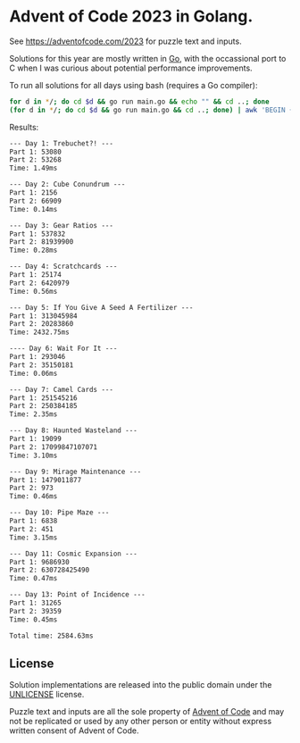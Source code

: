 # Advent of Code 2023 in Golang.

See https://adventofcode.com/2023 for puzzle text and inputs.

Solutions for this year are mostly written in [Go](https://go.dev/), with the occassional port to C when I was curious about potential performance improvements.

To run all solutions for all days using bash (requires a Go compiler):

```bash
for d in */; do cd $d && go run main.go && echo "" && cd ..; done
(for d in */; do cd $d && go run main.go && cd ..; done) | awk 'BEGIN {sum=0.0} NR%4==0 { gsub(/ms$/,"", $2); sum += $2; } END { printf "Total time: %.2fms\n", sum }'
```

Results:

```txt
--- Day 1: Trebuchet?! ---
Part 1: 53080
Part 2: 53268
Time: 1.49ms

--- Day 2: Cube Conundrum ---
Part 1: 2156
Part 2: 66909
Time: 0.14ms

--- Day 3: Gear Ratios ---
Part 1: 537832
Part 2: 81939900
Time: 0.28ms

--- Day 4: Scratchcards ---
Part 1: 25174
Part 2: 6420979
Time: 0.56ms

--- Day 5: If You Give A Seed A Fertilizer ---
Part 1: 313045984
Part 2: 20283860
Time: 2432.75ms

---- Day 6: Wait For It ---
Part 1: 293046
Part 2: 35150181
Time: 0.06ms

--- Day 7: Camel Cards ---
Part 1: 251545216
Part 2: 250384185
Time: 2.35ms

--- Day 8: Haunted Wasteland ---
Part 1: 19099
Part 2: 17099847107071
Time: 3.10ms

--- Day 9: Mirage Maintenance ---
Part 1: 1479011877
Part 2: 973
Time: 0.46ms

--- Day 10: Pipe Maze ---
Part 1: 6838
Part 2: 451
Time: 3.15ms

--- Day 11: Cosmic Expansion ---
Part 1: 9686930
Part 2: 630728425490
Time: 0.47ms

--- Day 13: Point of Incidence ---
Part 1: 31265
Part 2: 39359
Time: 0.45ms

Total time: 2584.63ms
```

## License

Solution implementations are released into the public domain under the [UNLICENSE](/UNLICENSE) license.

Puzzle text and inputs are all the sole property of [Advent of Code](https://adventofcode.com/) and may not be replicated or used by any other person or entity without express written consent of Advent of Code.
